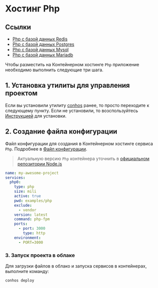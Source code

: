 # Хостинг Php

## Ссылки

- [Php с базой данных Redis](./HostingPhpRedis.md)  
- [Php с базой данных Postgres](./HostingPhpPostgres.md)  
- [Php с базой данных Mysql](./HostingPhpMysql.md)  
- [Php с базой данных Mariadb](./HostingPhpMariadb.md)  


Чтобы разместить на Контейнерном хостинге `Php` приложение необходимо выполнить следующие три шага.

## 1. Установка утилиты для управления проектом

Если вы установили утилиту [conhos](https://www.npmjs.com/package/conhos) ранее, то просто переходите к следующему пункту. Если не установили, то возспользуйтесь [Инструкцией](./GettingStarted.md) для установки.

## 2. Создание файла конфигурации

Файл конфигурации для создания в Контейнерном хостинге сервиса `Php`. Подробнее в [Файл конфигурации](./ConfigFile.md).

> Актуальную версию `Php` контейнера уточнить в [официальном репозитории Node.js](https://hub.docker.com/_/php/tags)

```yml
name: my-awesome-project
services:
  php0:
    type: php
    size: mili
    active: true
    pwd: examples/php
    exclude:
      - vendor
    version: latest
    command: php-fpm
    ports:
      - port: 3000
        type: http
    environment:
      - PORT=3000
```

### 3. Запуск проекта в облаке

Для загрузки файлов в облако и запуска сервисов в контейнерах, выполните команду:

```sh
conhos deploy
```
